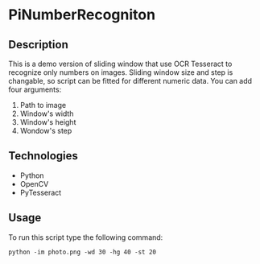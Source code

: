 # PiNumberRecogniton

## Description
This is a demo version of sliding window that use OCR Tesseract to recognize only numbers on images. Sliding window size and step is changable, so script can be fitted for different numeric data. You can add four arguments:
1. Path to image
2. Window's width
3. Window's height
4. Wondow's step

## Technologies
* Python
* OpenCV
* PyTesseract

## Usage
To run this script type the following command:

```
python -im photo.png -wd 30 -hg 40 -st 20
```
